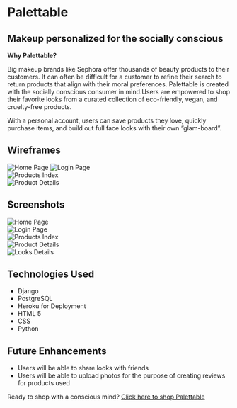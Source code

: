 # Palettable #

## Makeup personalized for the socially conscious

__Why Palettable?__

Big makeup brands like Sephora offer thousands of beauty products to their customers. It can often be difficult for a customer to refine their search to return products that align with their moral preferences.
Palettable is created with the socially conscious consumer in mind.Users are empowered to shop their favorite looks from a curated collection of eco-friendly, vegan, and cruelty-free products.
 
With a personal account, users can save products they love, quickly purchase items, and build out full face looks with their own “glam-board”. 

## Wireframes
![Home Page](https://i.imgur.com/li83uev.png) 
![Login Page](https://i.imgur.com/xQVsN6N.png)  
![Products Index](https://i.imgur.com/z9ZwvHH.png)  
![Product Details](https://i.imgur.com/CmUeKls.png)

## Screenshots
![Home Page](https://i.imgur.com/kKx9Oar.png)  
![Login Page](https://i.imgur.com/2JxwdD2.png)  
![Products Index](https://i.imgur.com/h6ekJZz.png)  
![Product Details](https://i.imgur.com/1uqmOSw.png)  
![Looks Details](https://i.imgur.com/BYka5qg.png)

## Technologies Used
- Django
- PostgreSQL
- Heroku for Deployment
- HTML 5
- CSS
- Python

## Future Enhancements
- Users will be able to share looks with friends 
- Users will be able to upload photos for the purpose of creating reviews for products used

Ready to shop with a conscious mind? [Click here to shop Palettable](url)